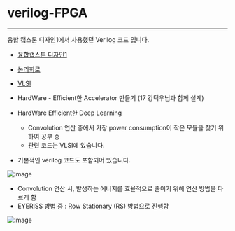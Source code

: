 # verilog-FPGA
--- 
융합 캡스톤 디자인1에서 사용했던 Verilog 코드 입니다.
- [융합캡스톤 디자인1](https://guttural-file-f46.notion.site/37080f1f77a44aa9882f892f98a752e2?v=22c0218a7ec94968bc9185e4992bebc7)
- [논리회로](https://guttural-file-f46.notion.site/4868e793b20649f59844768a0989ffa9?v=c21f9e9f33974505a042b566cfdfe39f)
- [VLSI](https://www.notion.so/VLSI-77be9e1d45ce40f7b22c62d29572e655)
- HardWare - Efficient한 Accelerator 만들기 (17 강덕우님과 함께 설계)

- HardWare Efficient한 Deep Learning
  - Convolution 연산 중에서 가장 power consumption이 작은 모듈을 찾기 위하여 공부 중
  - 관련 코드는 VLSI에 있습니다.
  
- 기본적인 verilog 코드도 포함되어 있습니다.

![image](https://user-images.githubusercontent.com/101409953/172798041-9b44cb83-4f65-4b6d-8d95-d501d825576a.png)

- Convolution 연산 시, 발생하는 에너지를 효율적으로 줄이기 위해 연산 방법을 다르게 함
- EYERISS 방법 중 : Row Stationary (RS) 방법으로 진행함

![image](https://user-images.githubusercontent.com/101409953/178149420-b744d7e7-3a96-4b5f-85cb-3a20b040eabb.png)

